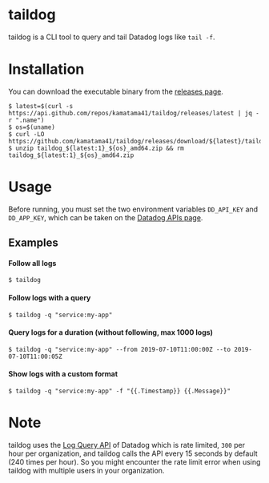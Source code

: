# taildog

taildog is a CLI tool to query and tail Datadog logs like `tail -f`. 

# Installation

You can download the executable binary from the [releases page](https://github.com/kamatama41/taildog/releases).

```console
$ latest=$(curl -s https://api.github.com/repos/kamatama41/taildog/releases/latest | jq -r ".name")
$ os=$(uname)
$ curl -LO https://github.com/kamatama41/taildog/releases/download/${latest}/taildog_${latest:1}_${os}_amd64.zip
$ unzip taildog_${latest:1}_${os}_amd64.zip && rm taildog_${latest:1}_${os}_amd64.zip
```

# Usage

Before running, you must set the two environment variables `DD_API_KEY` and `DD_APP_KEY`, which can be taken on the [Datadog APIs page](https://app.datadoghq.com/account/settings#api).

## Examples

#### Follow all logs

```console
$ taildog
```

#### Follow logs with a query

```console
$ taildog -q "service:my-app"
```

#### Query logs for a duration (without following, max 1000 logs)

```console
$ taildog -q "service:my-app" --from 2019-07-10T11:00:00Z --to 2019-07-10T11:00:05Z
```

#### Show logs with a custom format

```console
$ taildog -q "service:my-app" -f "{{.Timestamp}} {{.Message}}"
```

# Note

taildog uses the [Log Query API](https://docs.datadoghq.com/api/?lang=bash#get-a-list-of-logs) of Datadog which is rate limited, `300` per hour per organization, and taildog calls the API every 15 seconds by default (240 times per hour). So you might encounter the rate limit error when using taildog with multiple users in your organization. 
